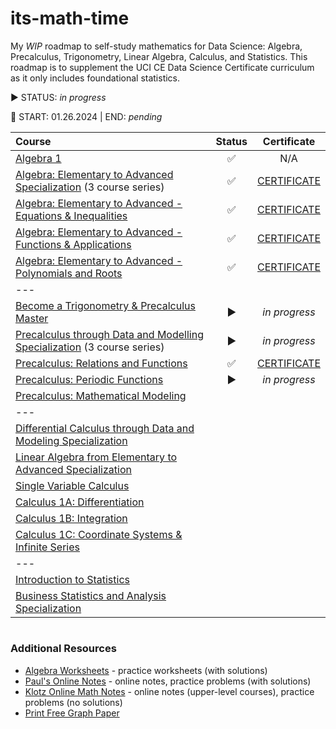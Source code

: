 # its-math-time
My _WIP_ roadmap to self-study mathematics for Data Science: Algebra, Precalculus, Trigonometry, Linear Algebra, Calculus, and Statistics. This roadmap is to supplement the UCI CE Data Science Certificate curriculum as it only includes foundational statistics. 

▶️ STATUS: _in progress_

📆 START: 01.26.2024 | END: _pending_


| Course | Status | Certificate | 
| :--- | :---: | :---: |
| [Algebra 1](https://www.khanacademy.org/math/algebra) | ✅ | N/A |
| [Algebra: Elementary to Advanced Specialization](https://www.coursera.org/specializations/algebra-elementary-to-advanced) (3 course series) | ✅ | [CERTIFICATE](https://coursera.org/share/0f0899c13358c67122cf98c9abd337f2) |
| [Algebra: Elementary to Advanced - Equations & Inequalities](https://www.coursera.org/learn/algebra-i?specialization=algebra-elementary-to-advanced) | ✅ | [CERTIFICATE](https://coursera.org/share/12778fe90a197de6608b6ecdf261a883) |
| [Algebra: Elementary to Advanced - Functions & Applications](https://www.coursera.org/learn/algebra-ii?specialization=algebra-elementary-to-advanced) | ✅ | [CERTIFICATE](https://coursera.org/share/237c722d3beeb5d399a5a698e9bef693) |
| [Algebra: Elementary to Advanced - Polynomials and Roots](https://www.coursera.org/learn/polynomials-roots?specialization=algebra-elementary-to-advanced) | ✅ | [CERTIFICATE](https://coursera.org/share/4c216d1e3e04845462a63fb8aee778c4) |
| --- |
| [Become a Trigonometry & Precalculus Master](https://uci.udemy.com/course/trig-by-krista-king/) | ▶️ | _in progress_
| [Precalculus through Data and Modelling Specialization](https://www.coursera.org/specializations/precalculus-data-modelling) (3 course series) | ▶️ | _in progress_
| [Precalculus: Relations and Functions](https://www.coursera.org/learn/precalculus-relations-functions?specialization=precalculus-data-modelling) | ✅ | [CERTIFICATE](https://coursera.org/share/b4879d697f7f50afac373489dd892f4e) |
| [Precalculus: Periodic Functions](https://www.coursera.org/learn/precalculus-periodic-functions?specialization=precalculus-data-modelling) | ▶️ | _in progress_
| [Precalculus: Mathematical Modeling](https://www.coursera.org/learn/precalculus-mathematical-modelling?specialization=precalculus-data-modelling) |
| --- |
| [Differential Calculus through Data and Modeling Specialization](https://www.coursera.org/specializations/differential-calculus-data-modeling) |
| [Linear Algebra from Elementary to Advanced Specialization](https://www.coursera.org/specializations/linear-algebra-elementary-to-advanced) |
| [Single Variable Calculus](https://ocw.mit.edu/courses/18-01sc-single-variable-calculus-fall-2010/) 
| [Calculus 1A: Differentiation](https://mitxonline.mit.edu/courses/course-v1:MITxT+18.01.1x/) 
| [Calculus 1B: Integration](https://openlearninglibrary.mit.edu/courses/course-v1:MITx+18.01.2x+3T2019/about) 
| [Calculus 1C: Coordinate Systems & Infinite Series](https://mitxonline.mit.edu/courses/course-v1:MITxT+18.01.3x/) 
| --- |
| [Introduction to Statistics](https://www.coursera.org/learn/stanford-statistics) | 
| [Business Statistics and Analysis Specialization](https://www.coursera.org/specializations/business-statistics-analysis) | 


#

### Additional Resources
* [Algebra Worksheets](https://math-drills.com/algebra.php) - practice worksheets (with solutions)
* [Paul's Online Notes](https://tutorial.math.lamar.edu/) - online notes, practice problems (with solutions)
* [Klotz Online Math Notes](https://math.hunter.cuny.edu/klotzmathnotes/) - online notes (upper-level courses), practice problems (no solutions)
* [Print Free Graph Paper](https://www.printfreegraphpaper.com/)
